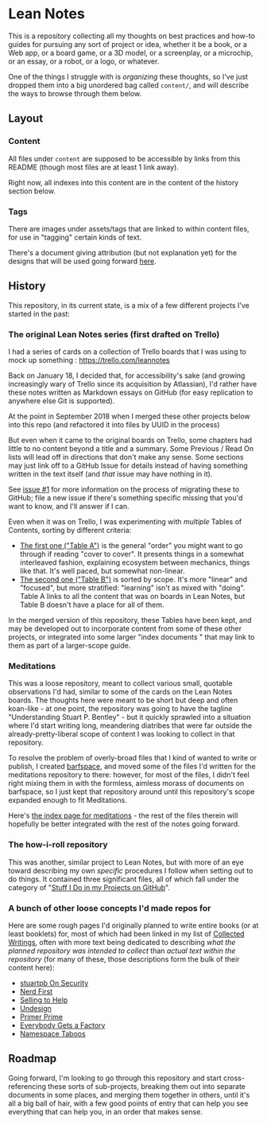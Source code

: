 # Lean Notes

This is a repository collecting all my thoughts on best practices and how-to guides for pursuing any sort of project or idea, whether it be a book, or a Web app, or a board game, or a 3D model, or a screenplay, or a microchip, or an essay, or a robot, or a logo, or whatever.

One of the things I struggle with is *organizing* these thoughts, so I've just dropped them into a big unordered bag called `content/`, and will describe the ways to browse through them below.

## Layout

### Content

All files under `content` are supposed to be accessible by links from this README (though most files are at least 1 link away).

Right now, all indexes into this content are in the content of the history section below.

### Tags

There are images under assets/tags that are linked to within content files, for use in "tagging" certain kinds of text.

There's a document giving attribution (but not explanation yet) for the designs that will be used going forward [here][Tag readme].

## History

This repository, in its current state, is a mix of a few different projects I've started in the past:

### The original Lean Notes series (first drafted on Trello)

I had a series of cards on a collection of Trello boards that I was using to mock up something : https://trello.com/leannotes

Back on January 18, I decided that, for accessibility's sake (and growing increasingly wary of Trello since its acquisition by Atlassian), I'd rather have these notes written as Markdown essays on GitHub (for easy replication to anywhere else Git is supported).

At the point in September 2018 when I merged these other projects below into this repo (and refactored it into files by UUID in the process)

But even when it came to the original boards on Trello, some chapters had little to no content beyond a title and a summary. Some Previous / Read On lists will lead off in directions that don't make any sense. Some sections may just link off to a GitHub Issue for details instead of having something written in the text itself (and *that* issue may have nothing in it).

See [issue #1](https://github.com/stuartpb/leannotes/issues/1) for more information on the process of migrating these to GitHub; file a new issue if there's something specific missing that you'd want to know, and I'll answer if I can.

Even when it was on Trello, I was experimenting with *multiple* Tables of Contents, sorting by different criteria:

- [The first one ("Table A")][Table A] is the general "order" you might want to go through if reading "cover to cover". It presents things in a somewhat interleaved fashion, explaining ecosystem between mechanics, things like that. It's well paced, but somewhat non-linear.
- [The second one ("Table B")][Table B] is sorted by scope. It's more "linear" and "focused", but more stratified: "learning" isn't as mixed with "doing". Table A links to all the content that was on boards in Lean Notes, but Table B doesn't have a place for all of them.

In the merged version of this repository, these Tables have been kept, and may be developed out to incorporate content from some of these other projects, or integrated into some larger "index documents " that may link to them as part of a larger-scope guide.

### Meditations

This was a loose repository, meant to collect various small, quotable observations I'd had, similar to some of the cards on the Lean Notes boards. The thoughts here were meant to be short but deep and often koan-like - at one point, the repository was going to have the tagline "Understanding Stuart P. Bentley" - but it quickly sprawled into a situation where I'd start writing long, meandering diatribes that were far outside the already-pretty-liberal scope of content I was looking to collect in that repository.

To resolve the problem of overly-broad files that I kind of wanted to write or publish, I created [barfspace][], and moved some of the files I'd written for the meditations repository to there: however, for most of the files, I didn't feel right mixing them in with the formless, aimless morass of documents on barfspace, so I just kept that repository around until this repository's scope expanded enough to fit Meditations.

Here's [the index page for meditations][meditations] - the rest of the files therein will hopefully be better integrated with the rest of the notes going forward.

### The how-i-roll repository

This was another, similar project to Lean Notes, but with more of an eye toward describing my own *specific* procedures I follow when setting out to do things. It contained three significant files, all of which fall under the category of "[Stuff I Do in my Projects on GitHub][]".

### A bunch of other loose concepts I'd made repos for

Here are some rough pages I'd originally planned to write entire books (or at least booklets) for, most of which had been linked in my list of [Collected Writings][], often with more text being dedicated to describing *what the planned repository was intended to collect* than *actual text within the repository* (for many of these, those descriptions form the bulk of their content here):

- [stuartpb On Security][]
- [Nerd First][]
- [Selling to Help][]
- [Undesign][]
- [Primer Prime][]
- [Everybody Gets a Factory][]
- [Namespace Taboos][]

## Roadmap

Going forward, I'm looking to go through this repository and start cross-referencing these sorts of sub-projects, breaking them out into separate documents in some places, and merging them together in others, until it's all a big ball of hair, with a few good points of entry that can help you see everything that can help you, in an order that makes sense.

[barfspace]: https://github.com/stuartpb/barfspace
[Collected Writings]: https://github.com/stuartpb/collected-writings

[Tag readme]: content/ced13582-8e1a-4b38-9469-896206590dfb.md
[Table A]: content/c8c4173e-e0ca-4218-a33a-e5b0ae48e9ef.md
[Table B]: content/ac01173b-4650-4609-aa84-0ded42714396.md
[meditations]: content/8f2359ae-186f-4878-b5e5-33f3c177e6fc.md
[Stuff I Do in my Projects on GitHub]: content/9e243c1d-4c37-4b69-9da5-e6e949f962fd.md
[stuartpb On Security]: content/4dd64124-8e20-4901-aae4-5876361adc85.md
[Nerd First]: content/f63f28c0-aa23-44c0-b7b3-9b043489d132.md
[Selling to Help]: content/aed6ef5f-8318-472d-9c43-d86a5c26cb8b.md
[Undesign]: content/ff2268ae-d330-4eb4-847e-540718a0ceb6.md
[Primer Prime]: content/b4195691-701c-48c6-a3d7-e4fe9123728e.md
[Everybody Gets a Factory]: content/8cbd867d-1a63-4d1f-9c83-cab019fe87bd.md
[Namespace Taboos]: content/ec13f80e-f367-4dd9-b4c3-c9b27c136167.md
